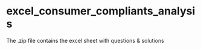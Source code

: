# excel_consumer_compliants_analysis

The .zip file contains the excel sheet with questions & solutions
